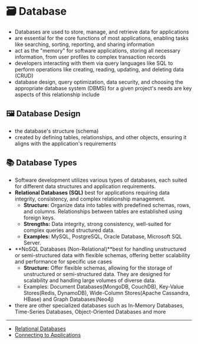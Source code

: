 # 🗃️ Database
- Databases are used to store, manage, and retrieve data for applications
- are essential for the core functions of most applications, enabling tasks like searching, sorting, reporting, and sharing information
- act as the "memory" for software applications, storing all necessary information, from user profiles to complex transaction records
- developers interacting with them via query languages like SQL to perform operations like creating, reading, updating, and deleting data (CRUD)
- database design, query optimization, data security, and choosing the appropriate database system (DBMS) for a given project's needs are key aspects of this relationship include


## 🖼️ Database Design
- the database's structure (schema) 
- created by defining tables, relationships, and other objects, ensuring it aligns with the application's requirements

## 📚 Database Types
- Software development utilizes various types of databases, each suited for different data structures and application requirements. 
- **Relational Databases (SQL)** best for applications requiring data integrity, consistency, and complex relationship management. 
    - **Structure:** Organize data into tables with predefined schemas, rows, and columns. Relationships between tables are established using foreign keys.
    - **Strengths:** Data integrity, strong consistency, well-suited for complex queries and structured data.
    - **Examples:** MySQL, PostgreSQL, Oracle Database, Microsoft SQL Server.
- **NoSQL Databases (Non-Relational)**best for handling unstructured or semi-structured data with flexible schemas, offering better scalability and performance for specific use cases
    - **Structure:** Offer flexible schemas, allowing for the storage of unstructured or semi-structured data. They are designed for scalability and handling large volumes of diverse data.
    - Examples: Document Databases(MongoDB, CouchDB), Key-Value Stores(Redis, DynamoDB), Wide-Column Stores(Apache Cassandra, HBase) and Graph Databases(Neo4j)
- there are other specialized databases such as In-Memory Databases, Time-Series Databases, Object-Oriented Databases and more
______________________________________________________________


- [Relational Databases](./RelationalDatabases/README.md)
- [Connecting to Applications](./ConnectingApplications/README.md)
